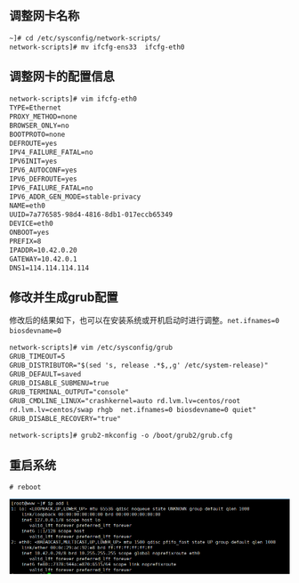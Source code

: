 ## 调整网卡名称

```
~]# cd /etc/sysconfig/network-scripts/
network-scripts]# mv ifcfg-ens33  ifcfg-eth0
```

## 调整网卡的配置信息

```
network-scripts]# vim ifcfg-eth0
TYPE=Ethernet
PROXY_METHOD=none
BROWSER_ONLY=no
BOOTPROTO=none
DEFROUTE=yes
IPV4_FAILURE_FATAL=no
IPV6INIT=yes
IPV6_AUTOCONF=yes
IPV6_DEFROUTE=yes
IPV6_FAILURE_FATAL=no
IPV6_ADDR_GEN_MODE=stable-privacy
NAME=eth0
UUID=7a776585-98d4-4816-8db1-017eccb65349
DEVICE=eth0
ONBOOT=yes
PREFIX=8
IPADDR=10.42.0.20
GATEWAY=10.42.0.1
DNS1=114.114.114.114

```

## 修改并生成grub配置

修改后的结果如下，也可以在安装系统或开机启动时进行调整。`net.ifnames=0 biosdevname=0`

```
network-scripts]# vim /etc/sysconfig/grub
GRUB_TIMEOUT=5
GRUB_DISTRIBUTOR="$(sed 's, release .*$,,g' /etc/system-release)"
GRUB_DEFAULT=saved
GRUB_DISABLE_SUBMENU=true
GRUB_TERMINAL_OUTPUT="console"
GRUB_CMDLINE_LINUX="crashkernel=auto rd.lvm.lv=centos/root rd.lvm.lv=centos/swap rhgb  net.ifnames=0 biosdevname=0 quiet"
GRUB_DISABLE_RECOVERY="true"

```
```
network-scripts]# grub2-mkconfig -o /boot/grub2/grub.cfg
```

## 重启系统

```
# reboot
```
![](./images/net.png)
